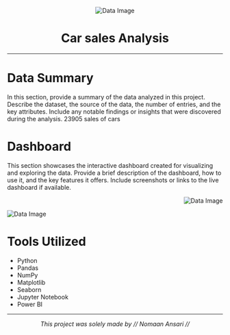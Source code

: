 <p align="center">
  <img src="path/to/your/image.jpg" alt="Data Image">
</p>

<h1 align="center">Car sales Analysis</h1>

---

# Data Summary

In this section, provide a summary of the data analyzed in this project. Describe the dataset, the source of the data, the number of entries, and the key attributes. Include any notable findings or insights that were discovered during the analysis. 23905 sales of cars

# Dashboard

This section showcases the interactive dashboard created for visualizing and exploring the data. Provide a brief description of the dashboard, how to use it, and the key features it offers. Include screenshots or links to the live dashboard if available.

<div 
  
  <p align="right">
    <img src="path/to/your/image.jpg" alt="Data Image">
  </p>
  
  <p align="Left">
    <img src="path/to/your/image.jpg" alt="Data Image">
  
  </p>
</div>

# Tools Utilized

- Python
- Pandas
- NumPy
- Matplotlib
- Seaborn
- Jupyter Notebook
- Power BI

---

<p align="center">
  <i>This project was solely made by // Nomaan Ansari // </i>
</p>